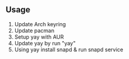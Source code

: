 ## Usage
1. Update Arch keyring
2. Update pacman
3. Setup yay with AUR
4. Update yay by run "yay"
5. Using yay install snapd & run snapd service